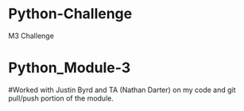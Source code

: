 # Python-Challenge
M3 Challenge
# Python_Module-3
#Worked with Justin Byrd and TA (Nathan Darter) on my code and git pull/push portion of the module.
